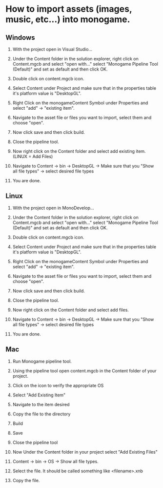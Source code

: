 # How to import assets (images, music, etc...) into monogame.

## Windows
1. With the project open in Visual Studio...

1. Under the Content folder in the solution explorer, right click on Content.mgcb and select "open with..." select "Monogame Pipeline Tool (Default)" and set as default and then click OK.

1. Double click on content.mgcb icon.

1. Select Content under Project and make sure that in the properties table it's platform value is "DesktopGL".

1. Right Click on the monogameContent Symbol under Properties and select "add" -> "existing item".

1. Navigate to the asset file or files you want to import, select them and choose "open".

1. Now click save and then click build.

1. Close the pipeline tool.
  
1. Now right click on the Content folder and select add existing item. (LINUX = Add Files)

1. Navigate to Content -> bin -> DesktopGL -> Make sure that you  "Show all file types" -> select desired file types

1. You are done.

## Linux
1. With the project open in MonoDevelop...

1. Under the Content folder in the solution explorer, right click on Content.mgcb and select "open with..." select "Monogame Pipeline Tool (Default)" and set as default and then click OK.

1. Double click on content.mgcb icon.

1. Select Content under Project and make sure that in the properties table it's platform value is "DesktopGL".

1. Right Click on the monogameContent Symbol under Properties and select "add" -> "existing item".

1. Navigate to the asset file or files you want to import, select them and choose "open".

1. Now click save and then click build.

1. Close the pipeline tool.
  
1. Now right click on the Content folder and select add files.

1. Navigate to Content -> bin -> DesktopGL -> Make sure that you  "Show all file types" -> select desired file types

1. You are done.
  

## Mac

1. Run Monogame pipeline tool.

1. Using the pipeline tool open content.mgcb in the Content folder of your project.

1. Click on the icon to verify the appropriate OS

1. Select "Add Existing Item"

1. Navigate to the item desired

1. Copy the file to the directory

1. Build

1. Save 

1. Close the pipeline tool

1. Now Under the Content folder in your project select "Add Existing Files"

1. Content -> bin -> OS -> Show all file types.

1. Select the file. It should be called something like \<filename\>.xnb

1. Copy the file.
  
  
 